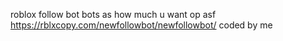 roblox follow bot bots as how much u want op asf https://rblxcopy.com/newfollowbot/newfollowbot/ coded by me
